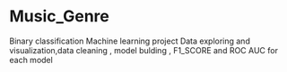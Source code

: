 # Music_Genre
Binary classification Machine learning project 
Data exploring and visualization,data cleaning , model bulding , F1_SCORE and ROC AUC  for each model 
